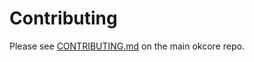 # Contributing

Please see [CONTRIBUTING.md](https://github.com/okcashpro/okcore/blob/master/CONTRIBUTING.md) on the main okcore repo.
